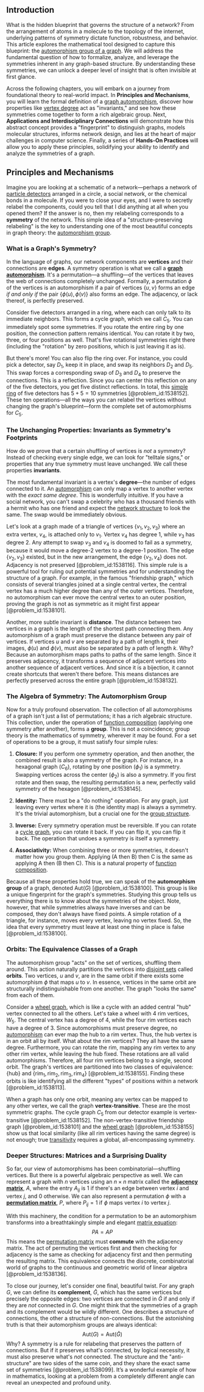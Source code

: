 ## Introduction
What is the hidden blueprint that governs the structure of a network? From the arrangement of atoms in a molecule to the topology of the internet, underlying patterns of symmetry dictate function, robustness, and behavior. This article explores the mathematical tool designed to capture this blueprint: the [automorphism group of a graph](@article_id:262032). We will address the fundamental question of how to formalize, analyze, and leverage the symmetries inherent in any graph-based structure. By understanding these symmetries, we can unlock a deeper level of insight that is often invisible at first glance.

Across the following chapters, you will embark on a journey from foundational theory to real-world impact. In **Principles and Mechanisms**, you will learn the formal definition of a [graph automorphism](@article_id:276105), discover how properties like [vertex degree](@article_id:264450) act as "invariants," and see how these symmetries come together to form a rich algebraic group. Next, **Applications and Interdisciplinary Connections** will demonstrate how this abstract concept provides a "fingerprint" to distinguish graphs, models molecular structures, informs network design, and lies at the heart of major challenges in computer science. Finally, a series of **Hands-On Practices** will allow you to apply these principles, solidifying your ability to identify and analyze the symmetries of a graph.

## Principles and Mechanisms

Imagine you are looking at a schematic of a network—perhaps a network of [particle detectors](@article_id:272720) arranged in a circle, a social network, or the chemical bonds in a molecule. If you were to close your eyes, and I were to secretly relabel the components, could you tell that I did anything at all when you opened them? If the answer is no, then my relabeling corresponds to a **symmetry** of the network. This simple idea of a "structure-preserving relabeling" is the key to understanding one of the most beautiful concepts in graph theory: the [automorphism group](@article_id:139178).

### What is a Graph's Symmetry?

In the language of graphs, our network components are **vertices** and their connections are **edges**. A symmetry operation is what we call a **[graph automorphism](@article_id:276105)**. It's a permutation—a shuffling—of the vertices that leaves the web of connections completely unchanged. Formally, a permutation $\phi$ of the vertices is an automorphism if a pair of vertices $\{u, v\}$ forms an edge *if and only if* the pair $\{\phi(u), \phi(v)\}$ also forms an edge. The adjacency, or lack thereof, is perfectly preserved.

Consider five detectors arranged in a ring, where each can only talk to its immediate neighbors. This forms a cycle graph, which we call $C_5$. You can immediately spot some symmetries. If you rotate the entire ring by one position, the connection pattern remains identical. You can rotate it by two, three, or four positions as well. That's five rotational symmetries right there (including the "rotation" by zero positions, which is just leaving it as is).

But there's more! You can also flip the ring over. For instance, you could pick a detector, say $D_1$, keep it in place, and swap its neighbors $D_2$ and $D_5$. This swap forces a corresponding swap of $D_3$ and $D_4$ to preserve the connections. This is a reflection. Since you can center this reflection on any of the five detectors, you get five distinct reflections. In total, this [simple ring](@article_id:148750) of five detectors has $5 + 5 = 10$ symmetries [@problem_id:1538152]. These ten operations—all the ways you can relabel the vertices without changing the graph's blueprint—form the complete set of automorphisms for $C_5$.

### The Unchanging Properties: Invariants as Symmetry's Footprints

How do we prove that a certain shuffling of vertices is *not* a symmetry? Instead of checking every single edge, we can look for "telltale signs," or properties that any true symmetry must leave unchanged. We call these properties **invariants**.

The most fundamental invariant is a vertex's **degree**—the number of edges connected to it. An [automorphism](@article_id:143027) can only map a vertex to another vertex with the *exact same degree*. This is wonderfully intuitive. If you have a social network, you can't swap a celebrity who has a thousand friends with a hermit who has one friend and expect the [network structure](@article_id:265179) to look the same. The swap would be immediately obvious.

Let's look at a graph made of a triangle of vertices $\{v_1, v_2, v_3\}$ where an extra vertex, $v_4$, is attached only to $v_1$. Vertex $v_4$ has degree 1, while $v_3$ has degree 2. Any attempt to swap $v_3$ and $v_4$ is doomed to fail as a symmetry, because it would move a degree-2 vertex to a degree-1 position. The edge $\{v_2, v_3\}$ existed, but in the new arrangement, the edge $\{v_2, v_4\}$ does not. Adjacency is not preserved [@problem_id:1538116]. This simple rule is a powerful tool for ruling out potential symmetries and for understanding the structure of a graph. For example, in the famous "friendship graph," which consists of several triangles joined at a single central vertex, the central vertex has a much higher degree than any of the outer vertices. Therefore, no automorphism can ever move the central vertex to an outer position, proving the graph is not as symmetric as it might first appear [@problem_id:1538101].

Another, more subtle invariant is **distance**. The distance between two vertices in a graph is the length of the shortest path connecting them. Any automorphism of a graph must preserve the distance between any pair of vertices. If vertices $u$ and $v$ are separated by a path of length $k$, their images, $\phi(u)$ and $\phi(v)$, must also be separated by a path of length $k$. Why? Because an automorphism maps paths to paths of the same length. Since it preserves adjacency, it transforms a sequence of adjacent vertices into another sequence of adjacent vertices. And since it is a bijection, it cannot create shortcuts that weren't there before. This means distances are perfectly preserved across the entire graph [@problem_id:1538132].

### The Algebra of Symmetry: The Automorphism Group

Now for a truly profound observation. The collection of all automorphisms of a graph isn't just a list of permutations; it has a rich algebraic structure. This collection, under the operation of [function composition](@article_id:144387) (applying one symmetry after another), forms a **group**. This is not a coincidence; group theory is the mathematics of symmetry, wherever it may be found. For a set of operations to be a group, it must satisfy four simple rules:

1.  **Closure:** If you perform one symmetry operation, and then another, the combined result is also a symmetry of the graph. For instance, in a hexagonal graph ($C_6$), rotating by one position ($\phi_1$) is a symmetry. Swapping vertices across the center ($\phi_2$) is also a symmetry. If you first rotate and then swap, the resulting permutation is a new, perfectly valid symmetry of the hexagon [@problem_id:1538145].

2.  **Identity:** There must be a "do nothing" operation. For any graph, just leaving every vertex where it is (the identity map) is always a symmetry. It's the trivial automorphism, but a crucial one for the [group structure](@article_id:146361).

3.  **Inverse:** Every symmetry operation must be reversible. If you can rotate a [cycle graph](@article_id:273229), you can rotate it back. If you can flip it, you can flip it back. The operation that undoes a symmetry is itself a symmetry.

4.  **Associativity:** When combining three or more symmetries, it doesn't matter how you group them. Applying (A then B) then C is the same as applying A then (B then C). This is a natural property of [function composition](@article_id:144387).

Because all these properties hold true, we can speak of the **automorphism group** of a graph, denoted $\text{Aut}(G)$ [@problem_id:1538100]. This group is like a unique fingerprint for the graph's symmetries. Studying this group tells us everything there is to know about the symmetries of the object. Note, however, that while symmetries always have inverses and can be composed, they don't always have fixed points. A simple rotation of a triangle, for instance, moves every vertex, leaving no vertex fixed. So, the idea that every symmetry must leave at least one thing in place is false [@problem_id:1538100].

### Orbits: The Equivalence Classes of a Graph

The automorphism group "acts" on the set of vertices, shuffling them around. This action naturally partitions the vertices into [disjoint sets](@article_id:153847) called **orbits**. Two vertices, $u$ and $v$, are in the same orbit if there exists some automorphism $\phi$ that maps $u$ to $v$. In essence, vertices in the same orbit are structurally indistinguishable from one another. The graph "looks the same" from each of them.

Consider a [wheel graph](@article_id:271392), which is like a cycle with an added central "hub" vertex connected to all the others. Let's take a wheel with 4 rim vertices, $W_5$. The central vertex has a degree of 4, while the four rim vertices each have a degree of 3. Since automorphisms must preserve degree, no [automorphism](@article_id:143027) can ever map the hub to a rim vertex. Thus, the hub vertex is in an orbit all by itself. What about the rim vertices? They all have the same degree. Furthermore, you can rotate the rim, mapping any rim vertex to any other rim vertex, while leaving the hub fixed. These rotations are all valid automorphisms. Therefore, all four rim vertices belong to a single, second orbit. The graph's vertices are partitioned into two classes of equivalence: $\{\text{hub}\}$ and $\{\text{rim}_1, \text{rim}_2, \text{rim}_3, \text{rim}_4\}$ [@problem_id:1538155]. Finding these orbits is like identifying all the different "types" of positions within a network [@problem_id:1538113].

When a graph has only one orbit, meaning any vertex can be mapped to any other vertex, we call the graph **vertex-transitive**. These are the most symmetric graphs. The cycle graph $C_5$ from our detector example is vertex-transitive [@problem_id:1538152]. The non-vertex-transitive friendship graph [@problem_id:1538101] and the [wheel graph](@article_id:271392) [@problem_id:1538155] show us that local similarity (like all rim vertices having the same degree) is not enough; true [transitivity](@article_id:140654) requires a global, all-encompassing symmetry.

### Deeper Structures: Matrices and a Surprising Duality

So far, our view of automorphisms has been combinatorial—shuffling vertices. But there is a powerful algebraic perspective as well. We can represent a graph with $n$ vertices using an $n \times n$ matrix called the **[adjacency matrix](@article_id:150516)**, $A$, where the entry $A_{ij}$ is 1 if there's an edge between vertex $i$ and vertex $j$, and 0 otherwise. We can also represent a permutation $\phi$ with a **[permutation matrix](@article_id:136347)**, $P$, where $P_{ij}=1$ if $\phi$ maps vertex $i$ to vertex $j$.

With this machinery, the condition for a permutation to be an automorphism transforms into a breathtakingly simple and elegant [matrix equation](@article_id:204257):
$$ PA = AP $$
This means the [permutation matrix](@article_id:136347) must **commute** with the adjacency matrix. The act of permuting the vertices first and then checking for adjacency is the same as checking for adjacency first and then permuting the resulting matrix. This equivalence connects the discrete, combinatorial world of graphs to the continuous and geometric world of linear algebra [@problem_id:1538136].

To close our journey, let's consider one final, beautiful twist. For any graph $G$, we can define its **complement**, $\bar{G}$, which has the same vertices but precisely the opposite edges: two vertices are connected in $\bar{G}$ if and only if they are *not* connected in $G$. One might think that the symmetries of a graph and its complement would be wildly different. One describes a structure of connections, the other a structure of non-connections. But the astonishing truth is that their automorphism groups are always identical:
$$ \text{Aut}(G) = \text{Aut}(\bar{G}) $$
Why? A symmetry is a rule for relabeling that preserves the pattern of connections. But if it preserves what's connected, by logical necessity, it must also preserve what's *not* connected. The structure and the "anti-structure" are two sides of the same coin, and they share the exact same set of symmetries [@problem_id:1538099]. It’s a wonderful example of how in mathematics, looking at a problem from a completely different angle can reveal an unexpected and profound unity.